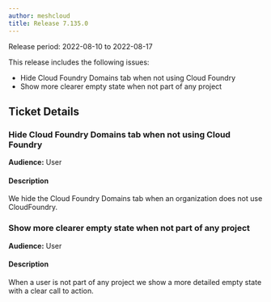 ```yaml
---
author: meshcloud
title: Release 7.135.0
---
```


Release period: 2022-08-10 to 2022-08-17

This release includes the following issues:
* Hide Cloud Foundry Domains tab when not using Cloud Foundry
* Show more clearer empty state when not part of any project
<!--truncate-->

## Ticket Details
### Hide Cloud Foundry Domains tab when not using Cloud Foundry
**Audience:** User


#### Description
We hide the Cloud Foundry Domains tab when an organization does not use CloudFoundry.

### Show more clearer empty state when not part of any project
**Audience:** User


#### Description
When a user is not part of any project we show a more detailed empty state with a clear call to action.

